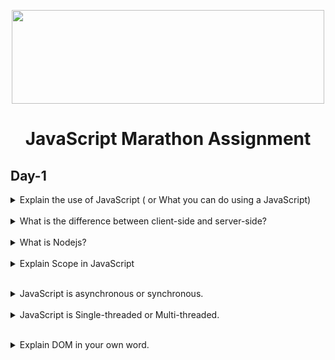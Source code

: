 <p align="center"><img height = "150px" width= "500px" src="https://bit.ly/3nIMsKt"/></p>
<h1 align="center">JavaScript Marathon Assignment</h1>

## Day-1

<details>
<summary>Explain the use of JavaScript ( or What you can do using a JavaScript)</summary>
<b>
→ Javascript is a high-level programming language that can be used for full-stack web development for various platforms.
But originally JS was developed for enhancing the frontend of a webpage and now it is enriched with a lot of functionalities(like OOPS, API Development, etc) and also become very stable and developer-friendly with time.
</b></details>
<br>
<details>
<summary>What is the difference between client-side and server-side?</summary><b>
→ Client-side means that the processing takes place on the user's personal computer. 
It requires a browser to run the scripts on the machine without involving any processing on the server. 
Server-side means that the processing of the request takes place on a web server.
</b></details>
<br>

<details>
<summary> What is Nodejs?</summary><b>
→ Nodejs is a runtime environment for Javascript. It runs on the `v8 engine` and executes JavaScript code outside a web browser.  
It is a platform for creating scalable and robust applications.
</b></details>
<br>

<details>
<summary>Explain Scope in JavaScript</summary><b>
→ In JS for every variable, function, and object there exists a scope linked with it, after which they are not reachable.

### Example:

```bash
      let a = "Can be reached throughout whole code";

        {
          let b = "Can be reached only inside this scope";
        }
```

</b></details>
<br>

<details>
<summary>JavaScript is asynchronous or synchronous.</summary><b>
→ JavaScript shows both synchronous and asynchronous behavior. 
If a less time-consuming task is executing then the execution will be done synchronously, but if a more time-consuming task kicks in the stack then JS starts showing its asynchronous behavior.
Most asynchronous JavaScript operations have two primary triggers i.e. WebAPIs and `promises``.
</b></details>
<br>

<details>
<summary>JavaScript is Single-threaded or Multi-threaded.</summary><b>
→ JavaScript is a single-threaded language because it has only one call stack and one memory heap. 
JS executes the code sequentially and function calls are get stored in the call stack. These calls are popped out of the stack when their execution is done. 
Here it behaves like a synchronous language.

But this approach can be harmful if a time-consuming task is executed.
In this case, the JavaScript engine halts the execution of the other sequential code. So to rescue JS manages these situations with the help of `WebAPI's` and `promises`.
If it finds any function which is going to take time then the time-consuming function will be handled asynchronously.
</b></details>
<br>

<details>
<summary>Explain DOM in your own word.</summary><b>
→ DOM (Document Object Model) is not a programming language. It is an API used by JS to convert the web document into nodes and objects so that it becomes easy to interact with the web page using a programming language.
In simple words, DOM provides an object-oriented representation of the web page and allows a web page to be manipulated.
</b></details>
